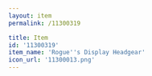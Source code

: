 ```yaml
---
layout: item
permalink: /11300319

title: Item
id: '11300319'
item_name: 'Rogue''s Display Headgear'
icon_url: '11300013.png'
---
```

